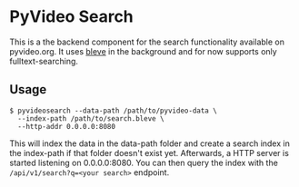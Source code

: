 # PyVideo Search

This is a the backend component for the search functionality available on
pyvideo.org. It uses [bleve][] in the background and for now supports only
fulltext-searching.

## Usage

```
$ pyvideosearch --data-path /path/to/pyvideo-data \
  --index-path /path/to/search.bleve \
  --http-addr 0.0.0.0:8080
```

This will index the data in the data-path folder and create a search index
in the index-path if that folder doesn't exist yet. Afterwards, a HTTP server
is started listening on 0.0.0.0:8080. You can then query the index with the
`/api/v1/search?q=<your search>` endpoint.

[bleve]: http://www.blevesearch.com/